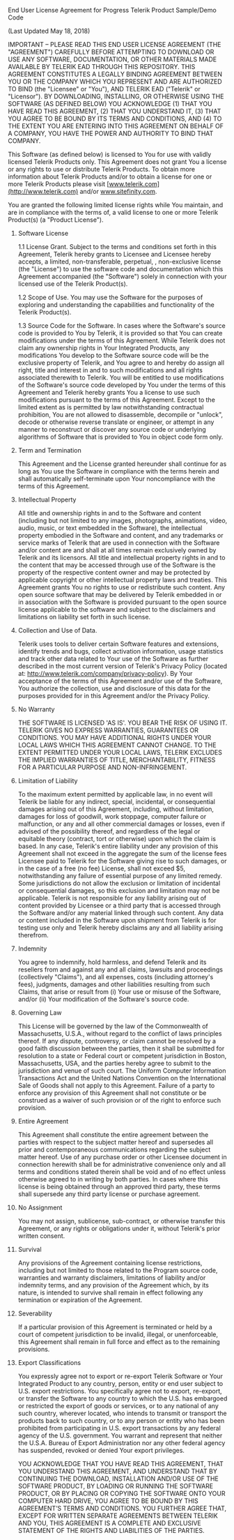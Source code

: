End User License Agreement for Progress Telerik Product Sample/Demo Code

(Last Updated May 18, 2018)

IMPORTANT – PLEASE READ THIS END USER LICENSE AGREEMENT (THE &quot;AGREEMENT&quot;) CAREFULLY BEFORE ATTEMPTING TO DOWNLOAD OR USE ANY SOFTWARE, DOCUMENTATION, OR OTHER MATERIALS MADE AVAILABLE BY TELERIK EAD THROUGH THIS REPOSITORY.  THIS AGREEMENT CONSTITUTES A LEGALLY BINDING AGREEMENT BETWEEN YOU OR THE COMPANY WHICH YOU REPRESENT AND ARE AUTHORIZED TO BIND (the &quot;Licensee&quot; or &quot;You&quot;), AND TELERIK EAD (&quot;Telerik&quot; or &quot;Licensor&quot;).  BY DOWNLOADING, INSTALLING, OR OTHERWISE USING THE SOFTWARE (AS DEFINED BELOW) YOU ACKNOWLEDGE (1) THAT YOU HAVE READ THIS AGREEMENT, (2) THAT YOU UNDERSTAND IT, (3) THAT YOU AGREE TO BE BOUND BY ITS TERMS AND CONDITIONS, AND (4) TO THE EXTENT YOU ARE ENTERING INTO THIS AGREEMENT ON BEHALF OF A COMPANY, YOU HAVE THE POWER AND AUTHORITY TO BIND THAT COMPANY.

This Software (as defined below) is licensed to You for use with validly licensed Telerik Products only. This Agreement does not grant You a license or any rights to use or distribute Telerik Products. To obtain more information about Telerik Products and/or to obtain a license for one or more Telerik Products please visit [www.telerik.com](http://www.telerik.com) and/or www.sitefinity.com.

You are granted the following limited license rights while You maintain, and are in compliance with the terms of, a valid license to one or more Telerik Product(s) (a &quot;Product License&quot;).

1. Software License

   1.1 License Grant. Subject to the terms and conditions set forth in this Agreement, Telerik hereby grants to Licensee and Licensee hereby accepts, a limited, non-transferable, perpetual, , non-exclusive license (the &quot;License&quot;) to use the software code and documentation which this Agreement accompanied (the &quot;Software&quot;) solely in connection with your licensed use of the Telerik Product(s).

   1.2 Scope of Use. You may use the Software for the purposes of exploring and understanding the capabilities and functionality of the Telerik Product(s).

   1.3 Source Code for the Software. In cases where the Software&#39;s source code is provided to You by Telerik, it is provided so that You can create modifications under the terms of this Agreement. While Telerik does not claim any ownership rights in Your Integrated Products, any modifications You develop to the Software source code will be the exclusive property of Telerik, and You agree to and hereby do assign all right, title and interest in and to such modifications and all rights associated therewith to Telerik. You will be entitled to use modifications of the Software&#39;s source code developed by You under the terms of this Agreement and Telerik hereby grants You a license to use such modifications pursuant to the terms of this Agreement. Except to the limited extent as is permitted by law notwithstanding contractual prohibition, You are not allowed to disassemble, decompile or &quot;unlock&quot;, decode or otherwise reverse translate or engineer, or attempt in any manner to reconstruct or discover any source code or underlying algorithms of Software that is provided to You in object code form only.

2. Term and Termination

   This Agreement and the License granted hereunder shall continue for as long as You use the Software in compliance with the terms herein and shall automatically self-terminate upon Your noncompliance with the terms of this Agreement.

3. Intellectual Property

   All title and ownership rights in and to the Software and content (including but not limited to any images, photographs, animations, video, audio, music, or text embedded in the Software), the intellectual property embodied in the Software and content, and any trademarks or service marks of Telerik that are used in connection with the Software and/or content are and shall at all times remain exclusively owned by Telerik and its licensors. All title and intellectual property rights in and to the content that may be accessed through use of the Software is the property of the respective content owner and may be protected by applicable copyright or other intellectual property laws and treaties. This Agreement grants You no rights to use or redistribute such content. Any open source software that may be delivered by Telerik embedded in or in association with the Software is provided pursuant to the open source license applicable to the software and subject to the disclaimers and limitations on liability set forth in such license.

4. Collection and Use of Data.

   Telerik uses tools to deliver certain Software features and extensions, identify trends and bugs, collect activation information, usage statistics and track other data related to Your use of the Software as further described in the most current version of Telerik&#39;s Privacy Policy (located at: http://www.telerik.com/company/privacy-policy). By Your acceptance of the terms of this Agreement and/or use of the Software, You authorize the collection, use and disclosure of this data for the purposes provided for in this Agreement and/or the Privacy Policy.

5. No Warranty

   THE SOFTWARE IS LICENSED &#39;AS IS&#39;. YOU BEAR THE RISK OF USING IT. TELERIK GIVES NO EXPRESS WARRANTIES, GUARANTEES OR CONDITIONS. YOU MAY HAVE ADDITIONAL RIGHTS UNDER YOUR LOCAL LAWS WHICH THIS AGREEMENT CANNOT CHANGE. TO THE EXTENT PERMITTED UNDER YOUR LOCAL LAWS, TELERIK EXCLUDES THE IMPLIED WARRANTIES OF TITLE, MERCHANTABILITY, FITNESS FOR A PARTICULAR PURPOSE AND NON-INFRINGEMENT.

6. Limitation of Liability

   To the maximum extent permitted by applicable law, in no event will Telerik be liable for any indirect, special, incidental, or consequential damages arising out of this Agreement, including, without limitation, damages for loss of goodwill, work stoppage, computer failure or malfunction, or any and all other commercial damages or losses, even if advised of the possibility thereof, and regardless of the legal or equitable theory (contract, tort or otherwise) upon which the claim is based. In any case, Telerik&#39;s entire liability under any provision of this Agreement shall not exceed in the aggregate the sum of the license fees Licensee paid to Telerik for the Software giving rise to such damages, or in the case of a free (no fee) License, shall not exceed $5, notwithstanding any failure of essential purpose of any limited remedy. Some jurisdictions do not allow the exclusion or limitation of incidental or consequential damages, so this exclusion and limitation may not be applicable. Telerik is not responsible for any liability arising out of content provided by Licensee or a third party that is accessed through the Software and/or any material linked through such content. Any data or content included in the Software upon shipment from Telerik is for testing use only and Telerik hereby disclaims any and all liability arising therefrom.

7. Indemnity

   You agree to indemnify, hold harmless, and defend Telerik and its resellers from and against any and all claims, lawsuits and proceedings (collectively &quot;Claims&quot;), and all expenses, costs (including attorney&#39;s fees), judgments, damages and other liabilities resulting from such Claims, that arise or result from (i) Your use or misuse of the Software, and/or (ii) Your modification of the Software&#39;s source code.

8. Governing Law

   This License will be governed by the law of the Commonwealth of Massachusetts, U.S.A., without regard to the conflict of laws principles thereof. If any dispute, controversy, or claim cannot be resolved by a good faith discussion between the parties, then it shall be submitted for resolution to a state or Federal court or competent jurisdiction in Boston, Massachusetts, USA, and the parties hereby agree to submit to the jurisdiction and venue of such court. The Uniform Computer Information Transactions Act and the United Nations Convention on the International Sale of Goods shall not apply to this Agreement. Failure of a party to enforce any provision of this Agreement shall not constitute or be construed as a waiver of such provision or of the right to enforce such provision.

9. Entire Agreement

   This Agreement shall constitute the entire agreement between the parties with respect to the subject matter hereof and supersedes all prior and contemporaneous communications regarding the subject matter hereof. Use of any purchase order or other Licensee document in connection herewith shall be for administrative convenience only and all terms and conditions stated therein shall be void and of no effect unless otherwise agreed to in writing by both parties. In cases where this license is being obtained through an approved third party, these terms shall supersede any third party license or purchase agreement.
   
10. No Assignment
   
 
    You may not assign, sublicense, sub-contract, or otherwise transfer this Agreement, or any rights or obligations under it, without Telerik&#39;s prior written consent.

11. Survival

    
    Any provisions of the Agreement containing license restrictions, including but not limited to those related to the Program source code, warranties and warranty disclaimers, limitations of liability and/or indemnity terms, and any provision of the Agreement which, by its nature, is intended to survive shall remain in effect following any termination or expiration of the Agreement.

12. Severability

    
    If a particular provision of this Agreement is terminated or held by a court of competent jurisdiction to be invalid, illegal, or unenforceable, this Agreement shall remain in full force and effect as to the remaining provisions. 

13. Export Classifications

    
    You expressly agree not to export or re-export Telerik Software or Your Integrated Product to any country, person, entity or end user subject to U.S. export restrictions. You specifically agree not to export, re-export, or transfer the Software to any country to which the U.S. has embargoed or restricted the export of goods or services, or to any national of any such country, wherever located, who intends to transmit or transport the products back to such country, or to any person or entity who has been prohibited from participating in U.S. export transactions by any federal agency of the U.S. government. You warrant and represent that neither the U.S.A. Bureau of Export Administration nor any other federal agency has suspended, revoked or denied Your export privileges.

    
    YOU ACKNOWLEDGE THAT YOU HAVE READ THIS AGREEMENT, THAT YOU UNDERSTAND THIS AGREEMENT, AND UNDERSTAND THAT BY CONTINUING THE DOWNLOAD, INSTALLATION AND/OR USE OF THE SOFTWARE PRODUCT, BY LOADING OR RUNNING THE SOFTWARE PRODUCT, OR BY PLACING OR COPYING THE SOFTWARE ONTO YOUR COMPUTER HARD DRIVE, YOU AGREE TO BE BOUND BY THIS AGREEMENT’S TERMS AND CONDITIONS. YOU FURTHER AGREE THAT, EXCEPT FOR WRITTEN SEPARATE AGREEMENTS BETWEEN TELERIK AND YOU, THIS AGREEMENT IS A COMPLETE AND EXCLUSIVE STATEMENT OF THE RIGHTS AND LIABILITIES OF THE PARTIES.
